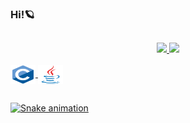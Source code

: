 ### Hi!🪐
##

<div align="center">
  <a href="https://github.com/jwapwytalo">
  <img height="150em" src="https://github-readme-stats.vercel.app/api?username=jwapwytalo&show_icons=true&theme=github_dark&include_all_commits=true&count_private=true"/>
  <img height="150em" src="https://github-readme-stats.vercel.app/api/top-langs/?username=jwapwytalo&layout=compact&langs_count=7&theme=github_dark"/>

</div>

<div style="display: inline_block"><br>

  <img align="center" alt="Rafa-Ts" height="30" width="40" src="https://raw.githubusercontent.com/devicons/devicon/master/icons/c/c-original.svg">
  <img align="center" alt="Rafa-Js" height="30" width="40" src="https://raw.githubusercontent.com/devicons/devicon/master/icons/java/java-original.svg">
  
</div>
  
  ##
  ![Snake animation](https://github.com/michelly-alves/michelly-alves/blob/output/github-contribution-grid-snake.svg)
          
          
          
          
